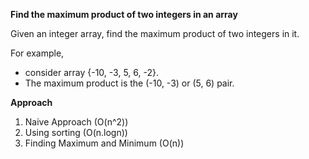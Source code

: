 **Find the maximum product of two integers in an array**

Given an integer array, find the maximum product of two integers in it.

For example, 
- consider array {-10, -3, 5, 6, -2}. 
- The maximum product is the (-10, -3) or (5, 6) pair.

**Approach**
1. Naive Approach (O(n^2))
2. Using sorting (O(n.logn))
3. Finding Maximum and Minimum (O(n))